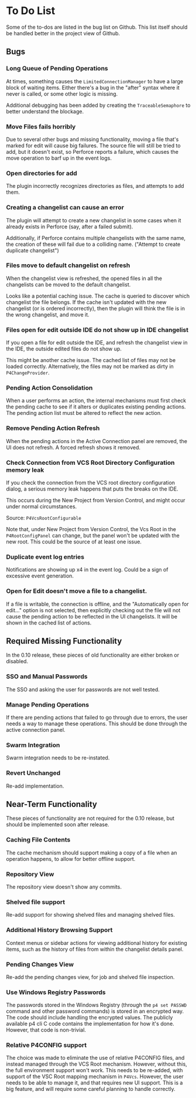 # To Do List

Some of the to-dos are listed in the bug list on Github.  This list itself should be handled better in the project view
of Github.



## Bugs

### Long Queue of Pending Operations

At times, something causes the `LimitedConnectionManager` to have a large block of waiting items.  Either there's a bug
in the "after" syntax where it never is called, or some other logic is missing.

Additional debugging has been added by creating the `TraceableSemaphore` to better understand the blockage.

### Move Files fails horribly

Due to several other bugs and missing functionality, moving a file that's marked for edit will cause big failures.  The
source file will still be tried to add, but it doesn't exist, so Perforce reports a failure, which causes the move
operation to barf up in the event logs.

### Open directories for add

The plugin incorrectly recognizes directories as files, and attempts to add them.

### Creating a changelist can cause an error

The plugin will attempt to create a new changelist in some cases when it already exists in Perforce (say, after a failed
submit).

Additionally, if Perforce contains multiple changelists with the same name, the creation of these will fail due to a
colliding name. ("Attempt to create duplicate changelist")

### Files move to default changelist on refresh

When the changelist view is refreshed, the opened files in all the changelists can be moved to the default changelist.

Looks like a potential caching issue.  The cache is queried to discover which changelist the file belongs.  If the cache
isn't updated with the new changelist (or is ordered incorrectly), then the plugin will think the file is in the wrong
changelist, and move it.

### Files open for edit outside IDE do not show up in IDE changelist

If you open a file for edit outside the IDE, and refresh the changelist view in the IDE, the outside edited files do not
show up.

This might be another cache issue.  The cached list of files may not be loaded correctly.  Alternatively, the files may
not be marked as dirty in `P4ChangeProvider`.

### Pending Action Consolidation

When a user performs an action, the internal mechanisms must first check the pending cache to see if it alters or
duplicates existing pending actions.  The pending action list must be altered to reflect the new action. 

### Remove Pending Action Refresh

When the pending actions in the Active Connection panel are removed, the UI does not refresh.  A forced refresh shows it
removed. 

### Check Connection from VCS Root Directory Configuration memory leak

If you check the connection from the VCS root directory configuration dialog, a serious memory leak happens that puts
the breaks on the IDE.

This occurs during the New Project from Version Control, and might occur under normal circumstances.

Source: `P4VcsRootConfigurable`

Note that, under New Project from Version Control, the Vcs Root in the `P4RootConfigPanel` can change, but the panel
won't be updated with the new root.  This could be the source of at least one issue.

### Duplicate event log entries

Notifications are showing up x4 in the event log.  Could be a sign of excessive event generation.

### Open for Edit doesn't move a file to a changelist.

If a file is writable, the connection is offline, and the "Automatically open for edit..." option is not selected, then
explicitly checking out the file will not cause the pending action to be reflected in the UI changelists.  It will be
shown in the cached list of actions.



## Required Missing Functionality

In the 0.10 release, these pieces of old functionality are either broken or disabled.

### SSO and Manual Passwords

The SSO and asking the user for passwords are not well tested.

### Manage Pending Operations

If there are pending actions that failed to go through due to errors, the user needs a way to manage these operations.
This should be done through the active connection panel.

### Swarm Integration

Swarm integration needs to be re-instated.

### Revert Unchanged

Re-add implementation.



## Near-Term Functionality

These pieces of functionality are not required for the 0.10 release, but should be implemented soon after release.

### Caching File Contents

The cache mechanism should support making a copy of a file when an operation happens, to allow for better offline
support.

### Repository View

The repository view doesn't show any commits.

### Shelved file support

Re-add support for showing shelved files and managing shelved files.

### Additional History Browsing Support

Context menus or sidebar actions for viewing additional history for existing items, such as the history of files from
within the changelist details panel. 

### Pending Changes View

Re-add the pending changes view, for job and shelved file inspection.

### Use Windows Registry Passwords

The passwords stored in the Windows Registry (through the `p4 set PASSWD` command and other password commands) is stored
in an encrypted way.  The code should include handling the encrypted values.  The publicly available p4 cli C code
contains the implementation for how it's done.  However, that code is non-trivial. 

### Relative P4CONFIG support

The choice was made to eliminate the use of relative P4CONFIG files, and instead managed through the VCS Root mechanism.
However, without this, the full environment support won't work.  This needs to be re-added, with support of the VSC Root
mapping mechanism in `P4Vcs`.  However, the user needs to be able to manage it, and that requires new UI support.  This
is a big feature, and will require some careful planning to handle correctly.

